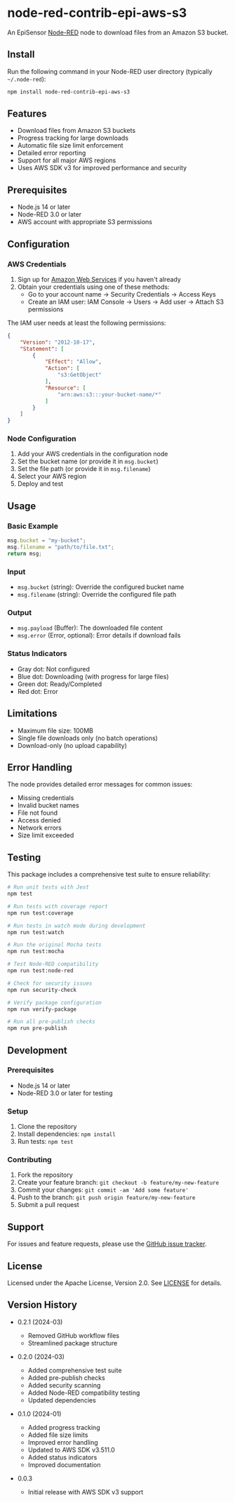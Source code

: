 # node-red-contrib-epi-aws-s3

An EpiSensor [Node-RED](http://nodered.org) node to download files from an Amazon S3 bucket.

## Install

Run the following command in your Node-RED user directory (typically `~/.node-red`):

```bash
npm install node-red-contrib-epi-aws-s3
```

## Features

- Download files from Amazon S3 buckets
- Progress tracking for large downloads
- Automatic file size limit enforcement
- Detailed error reporting
- Support for all major AWS regions
- Uses AWS SDK v3 for improved performance and security

## Prerequisites

- Node.js 14 or later
- Node-RED 3.0 or later
- AWS account with appropriate S3 permissions

## Configuration

### AWS Credentials

1. Sign up for [Amazon Web Services](http://aws.amazon.com/) if you haven't already
2. Obtain your credentials using one of these methods:
   - Go to your account name → Security Credentials → Access Keys
   - Create an IAM user: IAM Console → Users → Add user → Attach S3 permissions

The IAM user needs at least the following permissions:
```json
{
    "Version": "2012-10-17",
    "Statement": [
        {
            "Effect": "Allow",
            "Action": [
                "s3:GetObject"
            ],
            "Resource": [
                "arn:aws:s3:::your-bucket-name/*"
            ]
        }
    ]
}
```

### Node Configuration

1. Add your AWS credentials in the configuration node
2. Set the bucket name (or provide it in `msg.bucket`)
3. Set the file path (or provide it in `msg.filename`)
4. Select your AWS region
5. Deploy and test

## Usage

### Basic Example

```javascript
msg.bucket = "my-bucket";
msg.filename = "path/to/file.txt";
return msg;
```

### Input

- `msg.bucket` (string): Override the configured bucket name
- `msg.filename` (string): Override the configured file path

### Output

- `msg.payload` (Buffer): The downloaded file content
- `msg.error` (Error, optional): Error details if download fails

### Status Indicators

- Gray dot: Not configured
- Blue dot: Downloading (with progress for large files)
- Green dot: Ready/Completed
- Red dot: Error

## Limitations

- Maximum file size: 100MB
- Single file downloads only (no batch operations)
- Download-only (no upload capability)

## Error Handling

The node provides detailed error messages for common issues:

- Missing credentials
- Invalid bucket names
- File not found
- Access denied
- Network errors
- Size limit exceeded

## Testing

This package includes a comprehensive test suite to ensure reliability:

```bash
# Run unit tests with Jest
npm test

# Run tests with coverage report
npm run test:coverage

# Run tests in watch mode during development
npm run test:watch

# Run the original Mocha tests
npm run test:mocha

# Test Node-RED compatibility
npm run test:node-red

# Check for security issues
npm run security-check

# Verify package configuration
npm run verify-package

# Run all pre-publish checks
npm run pre-publish
```

## Development

### Prerequisites

- Node.js 14 or later
- Node-RED 3.0 or later for testing

### Setup

1. Clone the repository
2. Install dependencies: `npm install`
3. Run tests: `npm test`

### Contributing

1. Fork the repository
2. Create your feature branch: `git checkout -b feature/my-new-feature`
3. Commit your changes: `git commit -am 'Add some feature'`
4. Push to the branch: `git push origin feature/my-new-feature`
5. Submit a pull request

## Support

For issues and feature requests, please use the [GitHub issue tracker](https://github.com/episensor/node-red-contrib-epi-aws-s3/issues).

## License

Licensed under the Apache License, Version 2.0. See [LICENSE](LICENSE) for details.

## Version History

- 0.2.1 (2024-03)
  - Removed GitHub workflow files
  - Streamlined package structure

- 0.2.0 (2024-03)
  - Added comprehensive test suite
  - Added pre-publish checks
  - Added security scanning
  - Added Node-RED compatibility testing
  - Updated dependencies

- 0.1.0 (2024-01)
  - Added progress tracking
  - Added file size limits
  - Improved error handling
  - Updated to AWS SDK v3.511.0
  - Added status indicators
  - Improved documentation

- 0.0.3
  - Initial release with AWS SDK v3 support